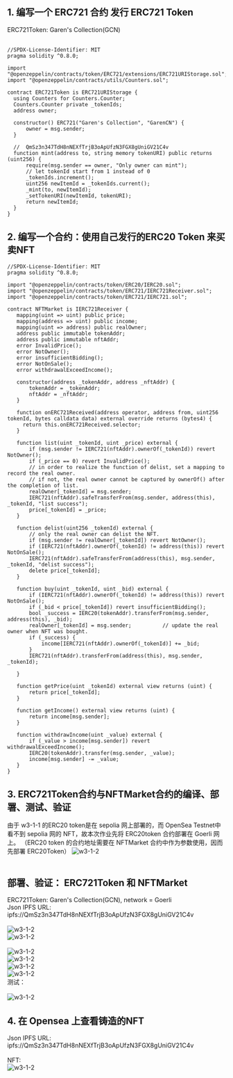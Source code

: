 ## 1. 编写一个 ERC721 合约 发⾏ ERC721 Token<br>

  ERC721Token: Garen's Collection(GCN)<br><br>
  
  ```solidity
//SPDX-License-Identifier: MIT
pragma solidity ^0.8.0;

import "@openzeppelin/contracts/token/ERC721/extensions/ERC721URIStorage.sol";
import "@openzeppelin/contracts/utils/Counters.sol";

contract ERC721Token is ERC721URIStorage {
    using Counters for Counters.Counter;
    Counters.Counter private _tokenIds;
    address owner;

    constructor() ERC721("Garen's Collection", "GarenCN") {
        owner = msg.sender;
    }

    //  QmSz3n347TdH8nNEXfTrjB3oApUfzN3FGX8gUniGV21C4v
    function mint(address to, string memory tokenURI) public returns (uint256) {
        require(msg.sender == owner, "Only owner can mint");
        // let tokenId start from 1 instead of 0
        _tokenIds.increment();
        uint256 newItemId = _tokenIds.current();
        _mint(to, newItemId);
        _setTokenURI(newItemId, tokenURI);
        return newItemId;
    }
}
```
## 2. 编写⼀个合约：使⽤⾃⼰发⾏的ERC20 Token 来买卖NFT

 ```solidity
//SPDX-License-Identifier: MIT
pragma solidity ^0.8.0;

import "@openzeppelin/contracts/token/ERC20/IERC20.sol";
import "@openzeppelin/contracts/token/ERC721/IERC721Receiver.sol";
import "@openzeppelin/contracts/token/ERC721/IERC721.sol";

contract NFTMarket is IERC721Receiver {
    mapping(uint => uint) public price;
    mapping(address => uint) public income;
    mapping(uint => address) public realOwner;
    address public immutable tokenAddr;
    address public immutable nftAddr;
    error InvalidPrice();
    error NotOwner();
    error insufficientBidding();
    error NotOnSale();
    error withdrawalExceedIncome();

    constructor(address _tokenAddr, address _nftAddr) {
        tokenAddr = _tokenAddr;
        nftAddr = _nftAddr;
    }

    function onERC721Received(address operator, address from, uint256 tokenId, bytes calldata data) external override returns (bytes4) {
      return this.onERC721Received.selector;
    }

    function list(uint _tokenId, uint _price) external {
        if (msg.sender != IERC721(nftAddr).ownerOf(_tokenId)) revert NotOwner();
        if (_price == 0) revert InvalidPrice();
        // in order to realize the function of delist, set a mapping to record the real owner.
        // if not, the real owner cannot be captured by ownerOf() after the completion of list.
        realOwner[_tokenId] = msg.sender;
        IERC721(nftAddr).safeTransferFrom(msg.sender, address(this), _tokenId, "list success");
        price[_tokenId] = _price;
    }

    function delist(uint256 _tokenId) external {
        // only the real owner can delist the NFT.
        if (msg.sender != realOwner[_tokenId]) revert NotOwner();    
        if (IERC721(nftAddr).ownerOf(_tokenId) != address(this)) revert NotOnSale(); 
        IERC721(nftAddr).safeTransferFrom(address(this), msg.sender, _tokenId, "delist success");
        delete price[_tokenId];  
    }

    function buy(uint _tokenId, uint _bid) external {
        if (IERC721(nftAddr).ownerOf(_tokenId) != address(this)) revert NotOnSale(); 
        if (_bid < price[_tokenId]) revert insufficientBidding();
        bool _success = IERC20(tokenAddr).transferFrom(msg.sender, address(this), _bid);
        realOwner[_tokenId] = msg.sender;          // update the real owner when NFT was bought.
        if (_success) {
            income[IERC721(nftAddr).ownerOf(_tokenId)] += _bid;
        }
        IERC721(nftAddr).transferFrom(address(this), msg.sender, _tokenId);

    }

    function getPrice(uint _tokenId) external view returns (uint) {
        return price[_tokenId];
    }

    function getIncome() external view returns (uint) {
        return income[msg.sender];
    }

    function withdrawIncome(uint _value) external {
        if (_value > income[msg.sender]) revert withdrawalExceedIncome();
        IERC20(tokenAddr).transfer(msg.sender, _value);
        income[msg.sender] -= _value;
    }
}
```

## 3. ERC721Token合约与NFTMarket合约的编译、部署、测试、验证<br>

由于 w3-1-1 的ERC20 token是在 sepolia 网上部署的，而 OpenSea Testnet中看不到 sepolia 网的 NFT，故本次作业先将 ERC20token 合约部署在 Goerli 网上。
（ERC20 token 的合约地址需要在 NFTMarket 合约中作为参数使用，因而先部署 ERC20Token）
![w3-1-2](./IMG/1_ERC20_Deploy&Verification_Goerli.png)<br><br>

## 部署、验证： ERC721Token 和 NFTMarket
ERC721Token: Garen's Collection(GCN), network = Goerli<br>
Json IPFS URL: ipfs://QmSz3n347TdH8nNEXfTrjB3oApUfzN3FGX8gUniGV21C4v
<br><br>
![w3-1-2](./IMG/2_ERC721Token_Deploy_Goerli.png)<br>
![w3-1-2](./IMG/3_Verification_ERC721Token_Goerli.png)<br><br>
![w3-1-2](./IMG/4_NFTMarket_Deploy_Goerli.png)<br>
![w3-1-2](./IMG/5_Verification_NFTMarket_Goerli.png)<br>
![w3-1-2](./IMG/ERC721Token_GoerliScan.png)<br>
![w3-1-2](./IMG/NFTMarket_GoerliScan.png)<br>
测试：<br><br>
![w3-1-2](./IMG/IMG_Test.png)<br>

## 4. 在 Opensea 上查看铸造的NFT
Json IPFS URL: ipfs://QmSz3n347TdH8nNEXfTrjB3oApUfzN3FGX8gUniGV21C4v<br><br>
NFT: <br>
![w3-1-2](./IMG/NFT_On_OpenSeaTestnet.png)<br>



